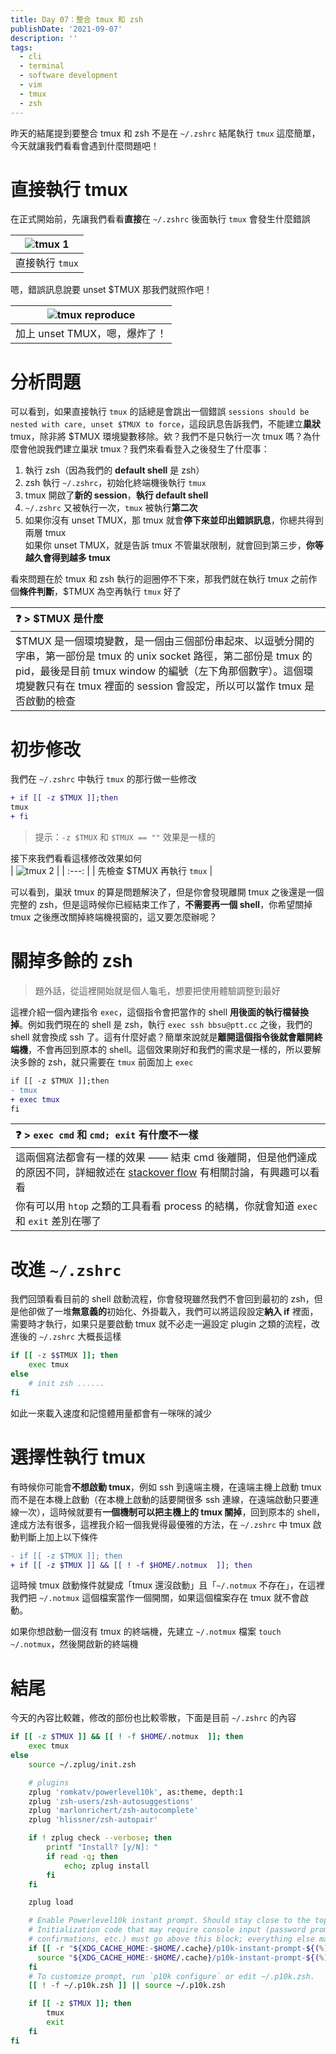 ```yaml
---
title: Day 07：整合 tmux 和 zsh
publishDate: '2021-09-07'
description: ''
tags:
  - cli
  - terminal
  - software development
  - vim
  - tmux
  - zsh
---
```


昨天的結尾提到要整合 tmux 和 zsh 不是在 `~/.zshrc` 結尾執行 `tmux` 這麼簡單，今天就讓我們看看會遇到什麼問題吧！

# 直接執行 tmux

在正式開始前，先讓我們看看**直接**在 `~/.zshrc` 後面執行 `tmux` 會發生什麼錯誤

| ![tmux 1](tmux-1.gif) |
| :-------------------: |
|    直接執行 `tmux`    |

嗯，錯誤訊息說要 unset $TMUX 那我們就照作吧！

| ![tmux reproduce](tmux-reproduce.gif) |
| :-----------------------------------: |
|     加上 unset TMUX，嗯，爆炸了！     |

# 分析問題

可以看到，如果直接執行 `tmux` 的話總是會跳出一個錯誤 `sessions should be nested with care, unset $TMUX to force`，這段訊息告訴我們，不能建立**巢狀** tmux，除非將 $TMUX 環境變數移除。欸？我們不是只執行一次 tmux 嗎？為什麼會他說我們建立巢狀 tmux？我們來看看登入之後發生了什麼事：

1. 執行 zsh（因為我們的 **default shell** 是 zsh）
2. zsh 執行 `~/.zshrc`，初始化終端機後執行 `tmux`
3. tmux 開啟了**新的 session**，**執行 default shell**
4. `~/.zshrc` 又被執行一次，`tmux` 被執行**第二次**
5. 如果你沒有 unset TMUX，那 tmux 就會**停下來並印出錯誤訊息**，你總共得到兩層 tmux  
   如果你 unset TMUX，就是告訴 tmux 不管巢狀限制，就會回到第三步，**你等越久會得到越多 tmux**

看來問題在於 tmux 和 zsh 執行的迴圈停不下來，那我們就在執行 tmux 之前作個**條件判斷**，$TMUX 為空再執行 `tmux` 好了

| ❓ > $TMUX 是什麼                                                                                                                                                                                                                                             |
| :------------------------------------------------------------------------------------------------------------------------------------------------------------------------------------------------------------------------------------------------------------ |
| $TMUX 是一個環境變數，是一個由三個部份串起來、以逗號分開的字串，第一部份是 tmux 的 unix socket 路徑，第二部份是 tmux 的 pid，最後是目前 tmux window 的編號（左下角那個數字）。這個環境變數只有在 tmux 裡面的 session 會設定，所以可以當作 tmux 是否啟動的檢查 |

# 初步修改

我們在 `~/.zshrc` 中執行 `tmux` 的那行做一些修改

```diff
+ if [[ -z $TMUX ]];then
tmux
+ fi
```

> 提示：`-z $TMUX` 和 `$TMUX == ""` 效果是一樣的

接下來我們看看這樣修改效果如何  
| ![tmux 2](tmux-2.gif) |
| :---: |
| 先檢查 $TMUX 再執行 `tmux` |

可以看到，巢狀 tmux 的算是問題解決了，但是你會發現離開 tmux 之後還是一個完整的 zsh，但是這時候你已經結束工作了，**不需要再一個 shell**，你希望關掉 tmux 之後應改關掉終端機視窗的，這又要怎麼辦呢？

# 關掉多餘的 zsh

> 題外話，從這裡開始就是個人龜毛，想要把使用體驗調整到最好

這裡介紹一個內建指令 `exec`，這個指令會把當作的 shell **用後面的執行檔替換掉**。例如我們現在的 shell 是 zsh，執行 `exec ssh bbsu@ptt.cc` 之後，我們的 shell 就會換成 ssh 了。這有什麼好處？簡單來說就是**離開這個指令後就會離開終端機**，不會再回到原本的 shell。這個效果剛好和我們的需求是一樣的，所以要解決多餘的 zsh，就只需要在 `tmux` 前面加上 `exec`

```diff
if [[ -z $TMUX ]];then
- tmux
+ exec tmux
fi
```

| ❓ > `exec cmd` 和 `cmd; exit` 有什麼不一樣                                                                                                                                                                         |
| :------------------------------------------------------------------------------------------------------------------------------------------------------------------------------------------------------------------ |
| 這兩個寫法都會有一樣的效果 —— 結束 cmd 後離開，但是他們達成的原因不同，詳細敘述在 [stackover flow](https://stackoverflow.com/questions/8874596/difference-between-exec-and-exit-in-bash) 有相關討論，有興趣可以看看 |
| 你有可以用 `htop` 之類的工具看看 process 的結構，你就會知道 `exec` 和 `exit` 差別在哪了                                                                                                                             |

# 改進 `~/.zshrc`

我們回頭看看目前的 shell 啟動流程，你會發現雖然我們不會回到最初的 zsh，但是他卻做了一堆**無意義的**初始化、外掛載入，我們可以將這段設定**納入 if** 裡面，需要時才執行，如果只是要啟動 tmux 就不必走一遍設定 plugin 之類的流程，改進後的 `~/.zshrc` 大概長這樣

```zsh
if [[ -z $$TMUX ]]; then
    exec tmux
else
    # init zsh ......
fi
```

如此一來載入速度和記憶體用量都會有一咪咪的減少

# 選擇性執行 tmux

有時候你可能會**不想啟動 tmux**，例如 ssh 到遠端主機，在遠端主機上啟動 tmux 而不是在本機上啟動（在本機上啟動的話要開很多 ssh 連線，在遠端啟動只要連線一次），這時候就要有**一個機制可以把主機上的 tmux 關掉**，回到原本的 shell，達成方法有很多，這裡我介紹一個我覺得最優雅的方法，在 `~/.zshrc` 中 tmux 啟動判斷上加上以下條件

```diff
- if [[ -z $TMUX ]]; then
+ if [[ -z $TMUX ]] && [[ ! -f $HOME/.notmux  ]]; then
```

這時候 tmux 啟動條件就變成「tmux 還沒啟動」且「`~/.notmux` 不存在」，在這裡我們把 `~/.notmux` 這個檔案當作一個開關，如果這個檔案存在 tmux 就不會啟動。

如果你想啟動一個沒有 tmux 的終端機，先建立 `~/.notmux` 檔案 `touch ~/.notmux`，然後開啟新的終端機

# 結尾

今天的內容比較雜，修改的部份也比較零散，下面是目前 `~/.zshrc` 的內容

```zsh
if [[ -z $TMUX ]] && [[ ! -f $HOME/.notmux  ]]; then
    exec tmux
else
    source ~/.zplug/init.zsh

    # plugins
    zplug 'romkatv/powerlevel10k', as:theme, depth:1
    zplug 'zsh-users/zsh-autosuggestions'
    zplug 'marlonrichert/zsh-autocomplete'
    zplug 'hlissner/zsh-autopair'

    if ! zplug check --verbose; then
        printf "Install? [y/N]: "
        if read -q; then
            echo; zplug install
        fi
    fi

    zplug load

    # Enable Powerlevel10k instant prompt. Should stay close to the top of ~/.zshrc.
    # Initialization code that may require console input (password prompts, [y/n]
    # confirmations, etc.) must go above this block; everything else may go below.
    if [[ -r "${XDG_CACHE_HOME:-$HOME/.cache}/p10k-instant-prompt-${(%):-%n}.zsh" ]]; then
      source "${XDG_CACHE_HOME:-$HOME/.cache}/p10k-instant-prompt-${(%):-%n}.zsh"
    fi
    # To customize prompt, run `p10k configure` or edit ~/.p10k.zsh.
    [[ ! -f ~/.p10k.zsh ]] || source ~/.p10k.zsh

    if [[ -z $TMUX ]]; then
        tmux
        exit
    fi
fi
```
